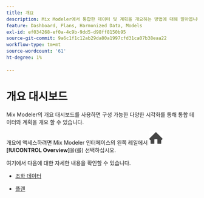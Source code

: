 ```yaml
---
title: 개요
description: Mix Modeler에서 통합한 데이터 및 계획을 개요하는 방법에 대해 알아봅니다.
feature: Dashboard, Plans, Harmonized Data, Models
exl-id: ef034268-ef0a-4c9b-9dd5-d98ff8150b95
source-git-commit: 9a6c1f1c12ab29da80a1997cfd31ca07b38eaa22
workflow-type: tm+mt
source-wordcount: '61'
ht-degree: 1%

---
```


# 개요 대시보드


Mix Modeler의 개요 대시보드를 사용하면 구성 가능한 다양한 시각화를 통해 통합 데이터와 계획을 개요 할 수 있습니다.

개요에 액세스하려면 Mix Modeler 인터페이스의 왼쪽 레일에서 ![홈](/help/assets/icons/Home.svg) **[!UICONTROL Overview]**&#x200B;을(를) 선택하십시오.

여기에서 다음에 대한 자세한 내용을 확인할 수 있습니다.

* [조화 데이터](harmonized-data.md)

* [플랜](plans.md)

